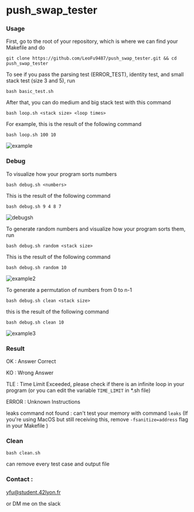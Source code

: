# push_swap_tester

### Usage

First, go to the root of your repository, which is where we can find your Makefile and do

```git clone https://github.com/LeoFu9487/push_swap_tester.git && cd push_swap_tester```


To see if you pass the parsing test (ERROR_TEST), identity test, and small stack test (size 3 and 5), run


```bash basic_test.sh```

After that, you can do medium and big stack test with this command

```bash loop.sh <stack size> <loop times>```

For example, this is the result of the following command

```bash loop.sh 100 10```

![example](https://user-images.githubusercontent.com/70040774/118051305-0b7fa580-b381-11eb-9568-36b44748b10f.png)


### Debug

To visualize how your program sorts numbers

```bash debug.sh <numbers>```

This is the result of the following command

```bash debug.sh 9 4 8 7```

![debugsh](https://user-images.githubusercontent.com/70040774/119276699-d6464380-bc1b-11eb-8c03-fe01a11b494f.png)

To generate random numbers and visualize how your program sorts them, run  

```bash debug.sh random <stack size>```

This is the result of the following command

```bash debug.sh random 10```

![example2](https://user-images.githubusercontent.com/70040774/118052309-cceaea80-b382-11eb-8c9d-39675e9143ba.png)

To generate a permutation of numbers from 0 to n-1

```bash debug.sh clean <stack size>```

this is the result of the following command

```bash debug.sh clean 10```

![example3](https://user-images.githubusercontent.com/70040774/118052350-daa07000-b382-11eb-95e4-c8715f70cc05.png)

### Result 

OK : Answer Correct

KO : Wrong Answer

TLE : Time Limit Exceeded, please check if there is an infinite loop in your program (or you can edit the variable ```TIME_LIMIT``` in *.sh file)

ERROR : Unknown Instructions

leaks command not found : can't test your memory with command ```leaks``` (If you're using MacOS but still receiving this, remove ```-fsanitize=address``` flag in your Makefile )

### Clean

```bash clean.sh```

can remove every test case and output file

### Contact : 

yfu@student.42lyon.fr

or DM me on the slack
